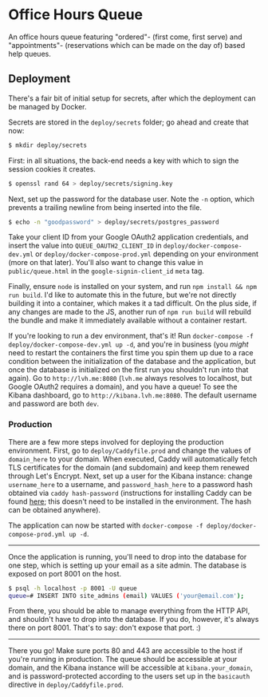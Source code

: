 # Office Hours Queue

An office hours queue featuring "ordered"- (first come, first serve) and "appointments"- (reservations which can be made on the day of) based help queues.

## Deployment

There's a fair bit of initial setup for secrets, after which the deployment can be managed by Docker.

Secrets are stored in the `deploy/secrets` folder; go ahead and create that now:

```sh
$ mkdir deploy/secrets
```

First: in all situations, the back-end needs a key with which to sign the session cookies it creates.

```sh
$ openssl rand 64 > deploy/secrets/signing.key
```

Next, set up the password for the database user. Note the `-n` option, which prevents a trailing newline from being inserted into the file.

```sh
$ echo -n "goodpassword" > deploy/secrets/postgres_password
```

Take your client ID from your Google OAuth2 application credentials, and insert the value into `QUEUE_OAUTH2_CLIENT_ID` in `deploy/docker-compose-dev.yml` or `deploy/docker-compose-prod.yml` depending on your environment (more on that later). You'll also want to change this value in `public/queue.html` in the `google-signin-client_id` `meta` tag.

Finally, ensure `node` is installed on your system, and run `npm install && npm run build`. I'd like to automate this in the future, but we're not directly building it into a container, which makes it a tad difficult. On the plus side, if any changes are made to the JS, another run of `npm run build` will rebuild the bundle and make it immediately available without a container restart.

If you're looking to run a dev environment, that's it! Run `docker-compose -f deploy/docker-compose-dev.yml up -d`, and you're in business (you *might* need to restart the containers the first time you spin them up due to a race condition between the initialization of the database and the application, but once the database is initialized on the first run you shouldn't run into that again). Go to `http://lvh.me:8080` (`lvh.me` always resolves to localhost, but Google OAuth2 requires a domain), and you have a queue! To see the Kibana dashboard, go to `http://kibana.lvh.me:8080`. The default username and password are both `dev`.


### Production

There are a few more steps involved for deploying the production environment. First, go to `deploy/Caddyfile.prod` and change the values of `domain_here` to your domain. When executed, Caddy will automatically fetch TLS certificates for the domain (and subdomain) and keep them renewed through Let's Encrypt. Next, set up a user for the Kibana instance: change `username_here` to a username, and `password_hash_here` to a password hash obtained via `caddy hash-password` (instructions for installing Caddy can be found [here](https://caddyserver.com/docs/download); this doesn't need to be installed in the environment. The hash can be obtained anywhere).

The application can now be started with `docker-compose -f deploy/docker-compose-prod.yml up -d`.

---

Once the application is running, you'll need to drop into the database for one step, which is setting up your email as a site admin. The database is exposed on port 8001 on the host.

```sh
$ psql -h localhost -p 8001 -U queue
queue=# INSERT INTO site_admins (email) VALUES ('your@email.com');
```

From there, you should be able to manage everything from the HTTP API, and shouldn't have to drop into the database. If you do, however, it's always there on port 8001. That's to say: don't expose that port. :)

---

There you go! Make sure ports 80 and 443 are accessible to the host if you're running in production. The queue should be accessible at your domain, and the Kibana instance will be accessible at `kibana.your_domain`, and is password-protected according to the users set up in the `basicauth` directive in `deploy/Caddyfile.prod`.
